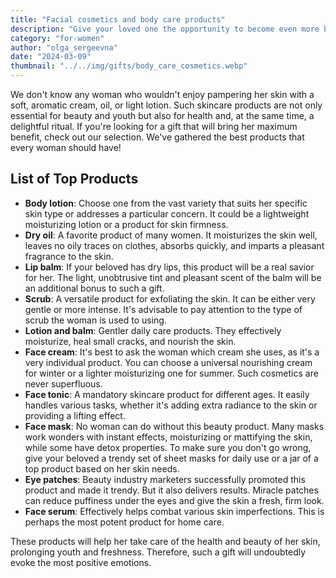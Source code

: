 ```yaml
---
title: "Facial cosmetics and body care products"
description: "Give your loved one the opportunity to become even more beautiful and take care of her skin with popular cosmetic products!"
category: "for-women"
author: "olga_sergeevna"
date: "2024-03-09"
thumbnail: "../../img/gifts/body_care_cosmetics.webp"
---
```


We don't know any woman who wouldn't enjoy pampering her skin with a soft, aromatic cream, oil, or light lotion. Such skincare products are not only essential for beauty and youth but also for health and, at the same time, a delightful ritual. If you're looking for a gift that will bring her maximum benefit, check out our selection. We've gathered the best products that every woman should have!

## List of Top Products

- **Body lotion**: Choose one from the vast variety that suits her specific skin type or addresses a particular concern. It could be a lightweight moisturizing lotion or a product for skin firmness.
- **Dry oil**: A favorite product of many women. It moisturizes the skin well, leaves no oily traces on clothes, absorbs quickly, and imparts a pleasant fragrance to the skin.
- **Lip balm**: If your beloved has dry lips, this product will be a real savior for her. The light, unobtrusive tint and pleasant scent of the balm will be an additional bonus to such a gift.
- **Scrub**: A versatile product for exfoliating the skin. It can be either very gentle or more intense. It's advisable to pay attention to the type of scrub the woman is used to using.
- **Lotion and balm**: Gentler daily care products. They effectively moisturize, heal small cracks, and nourish the skin.
- **Face cream**: It's best to ask the woman which cream she uses, as it's a very individual product. You can choose a universal nourishing cream for winter or a lighter moisturizing one for summer. Such cosmetics are never superfluous.
- **Face tonic**: A mandatory skincare product for different ages. It easily handles various tasks, whether it's adding extra radiance to the skin or providing a lifting effect.
- **Face mask**: No woman can do without this beauty product. Many masks work wonders with instant effects, moisturizing or mattifying the skin, while some have detox properties. To make sure you don't go wrong, give your beloved a trendy set of sheet masks for daily use or a jar of a top product based on her skin needs.
- **Eye patches**: Beauty industry marketers successfully promoted this product and made it trendy. But it also delivers results. Miracle patches can reduce puffiness under the eyes and give the skin a fresh, firm look.
- **Face serum**: Effectively helps combat various skin imperfections. This is perhaps the most potent product for home care.

These products will help her take care of the health and beauty of her skin, prolonging youth and freshness. Therefore, such a gift will undoubtedly evoke the most positive emotions.

